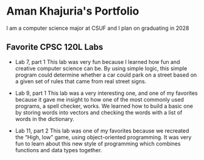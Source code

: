 
# Aman Khajuria's Portfolio 

I am a computer science major at CSUF and I plan on graduating in 2028

## Favorite CPSC 120L Labs

* Lab 7, part 1
    This lab was very fun because I learned how fun and creative computer science can be. By using simple logic, this simple program could determine whether a car could park on a street based on a given set of rules that came from real street signs.

* Lab 9, part 1
    This lab was a very interesting one, and one of my favorites because it gave me insight to how one of the most commonly used programs, a spell checker, works. We learned how to build a basic one by storing words into vectors and checking the words with a list of words in the dictionary.

* Lab 11, part 2
    This lab was one of my favorites because we recreated the “High, low” game, using object-oriented programming. It was very fun to learn about this new style of programming which combines functions and data types together. 


